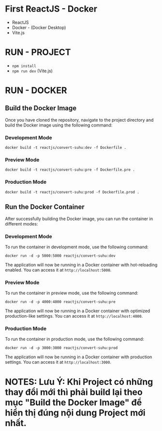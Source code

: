 # First ReactJS - Docker

- ReactJS
- Docker - (Docker Desktop)
- Vite.js

# RUN - PROJECT
- `npm install`
- `npm run dev` (Vite.js)

# RUN - DOCKER
## Build the Docker Image

Once you have cloned the repository, navigate to the project directory and build the Docker image using the following command:

### Development Mode
```
docker build -t reactjs/convert-suhu:dev -f Dockerfile .
```

### Preview Mode
```
docker build -t reactjs/convert-suhu:pre -f Dockerfile.pre .
```

### Production Mode
```
docker build -t reactjs/convert-suhu:prod -f Dockerfile.prod .
```

## Run the Docker Container

After successfully building the Docker image, you can run the container in different modes:

### Development Mode

To run the container in development mode, use the following command:

```
docker run -d -p 5000:5000 reactjs/convert-suhu:dev
```

The application will now be running in a Docker container with hot-reloading enabled. You can access it at `http://localhost:5000`.

### Preview Mode

To run the container in preview mode, use the following command:

```
docker run -d -p 4000:4000 reactjs/convert-suhu:pre
```

The application will now be running in a Docker container with optimized production-like settings. You can access it at `http://localhost:4000`.

### Production Mode

To run the container in production mode, use the following command:

```
docker run -d -p 3000:3000 reactjs/convert-suhu:prod 
```

The application will now be running in a Docker container with production settings. You can access it at `http://localhost:3000`.

# NOTES: Lưu Ý: Khi Project có những thay đổi mới thì phải build lại theo mục "Build the Docker Image" để hiển thị đúng nội dung Project mới nhất.
